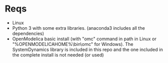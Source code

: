 # Reqs
- Linux
- Python 3 with some extra libraries. (anaconda3 includes all the dependencies)
- OpenModelica basic install (with "omc" command in path in Linux or "%OPENMODELICAHOME%\\bin\\omc" for Windows). The SystemDynamics library is included in this repo and the one included in the complete install is not needed (or used)
